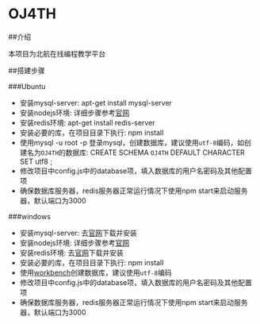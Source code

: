 # OJ4TH

##介绍

本项目为北航在线编程教学平台

##搭建步骤

###Ubuntu

- 安装mysql-server: apt-get install mysql-server
- 安装nodejs环境: 详细步骤参考[官网](https://nodejs.org/)
- 安装redis环境: apt-get install redis-server
- 安装必要的库，在项目目录下执行: npm install
- 使用mysql -u root -p 登录mysql，创建数据库，建议使用`utf-8`编码，如创建名为`OJ4TH`的数据库: CREATE SCHEMA `OJ4TH` DEFAULT CHARACTER SET utf8 ;
- 修改项目中config.js中的database项，填入数据库的用户名密码及其他配置项
- 确保数据库服务器，redis服务器正常运行情况下使用npm start来启动服务器，默认端口为3000

###windows

- 安装mysql-server: 去[官网](http://www.mysql.com/)下载并安装
- 安装nodejs环境: 详细步骤参考[官网](https://nodejs.org/)
- 安装redis环境: 去[官网](http://redis.io/)下载并安装
- 安装必要的库，在项目目录下执行: npm install
- 使用[workbench](http://dev.mysql.com/downloads/workbench/)创建数据库，建议使用`utf-8`编码
- 修改项目中config.js中的database项，填入数据库的用户名密码及其他配置项
- 确保数据库服务器，redis服务器正常运行情况下使用npm start来启动服务器，默认端口为3000



